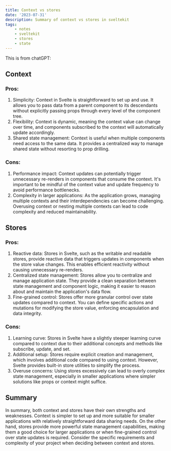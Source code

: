 ```yaml
---
title: Context vs stores
date: '2023-07-31'
description: Summary of context vs stores in sveltekit
tags:
    - notes
    - sveltekit
    - stores
    - state
---
```


This is from chatGPT:

## Context

### Pros:

1. Simplicity: Context in Svelte is straightforward to set up and use. It allows you to pass data from a parent component to its descendants without explicitly passing props through every level of the component tree.
2. Flexibility: Context is dynamic, meaning the context value can change over time, and components subscribed to the context will automatically update accordingly.
3. Shared state management: Context is useful when multiple components need access to the same data. It provides a centralized way to manage shared state without resorting to prop drilling.

### Cons:

1. Performance impact: Context updates can potentially trigger unnecessary re-renders in components that consume the context. It's important to be mindful of the context value and update frequency to avoid performance bottlenecks.
2. Complexity in larger applications: As the application grows, managing multiple contexts and their interdependencies can become challenging. Overusing context or nesting multiple contexts can lead to code complexity and reduced maintainability.

## Stores

### Pros:

1. Reactive data: Stores in Svelte, such as the writable and readable stores, provide reactive data that triggers updates in components when the store value changes. This enables efficient reactivity without causing unnecessary re-renders.
2. Centralized state management: Stores allow you to centralize and manage application state. They provide a clean separation between state management and component logic, making it easier to reason about and maintain the application's data flow.
3. Fine-grained control: Stores offer more granular control over state updates compared to context. You can define specific actions and mutations for modifying the store value, enforcing encapsulation and data integrity.

### Cons:

1. Learning curve: Stores in Svelte have a slightly steeper learning curve compared to context due to their additional concepts and methods like subscribe, update, and set.
2. Additional setup: Stores require explicit creation and management, which involves additional code compared to using context. However, Svelte provides built-in store utilities to simplify the process.
3. Overuse concerns: Using stores excessively can lead to overly complex state management, especially in smaller applications where simpler solutions like props or context might suffice.

## Summary

In summary, both context and stores have their own strengths and weaknesses. Context is simpler to set up and more suitable for smaller applications with relatively straightforward data sharing needs. On the other hand, stores provide more powerful state management capabilities, making them a good choice for larger applications or when fine-grained control over state updates is required. Consider the specific requirements and complexity of your project when deciding between context and stores.
